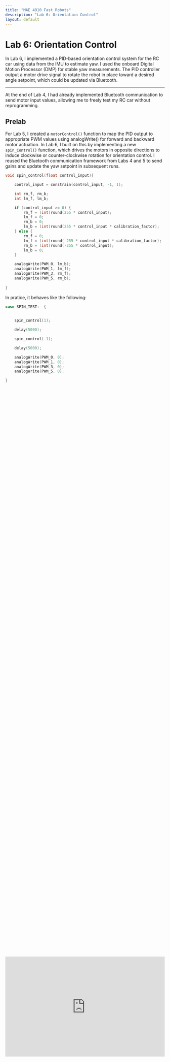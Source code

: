 ```yaml
---
title: "MAE 4910 Fast Robots"
description: "Lab 6: Orientation Control"
layout: default
---
```


# Lab 6: Orientation Control

In Lab 6, I implemented a PID-based orientation control system for the RC car using data from the IMU to estimate yaw. I used the onboard Digital Motion Processor (DMP) for stable yaw measurements. The PID controller output a motor drive signal to rotate the robot in place toward a desired angle setpoint, which could be updated via Bluetooth.
* * *
At the end of Lab 4, I had already implemented Bluetooth communication to send motor input values, allowing me to freely test my RC car without reprogramming. 
## Prelab
For Lab 5, I created a `motorControl()` function to map the PID output to appropriate PWM values using analogWrite() for forward and backward motor actuation. In Lab 6, I built on this by implementing a new `spin_Control()` function, which drives the motors in opposite directions to induce clockwise or counter-clockwise rotation for orientation control. I reused the Bluetooth communication framework from Labs 4 and 5 to send gains and update the yaw setpoint in subsequent runs.
```c
void spin_control(float control_input){

    control_input = constrain(control_input, -1, 1);

    int rm_f, rm_b;
    int lm_f, lm_b;

    if (control_input >= 0) {
        rm_f = (int)round(255 * control_input);
        lm_f = 0;
        rm_b = 0;
        lm_b = (int)round(255 * control_input * calibration_factor);
    } else {
        rm_f = 0;
        lm_f = (int)round(-255 * control_input * calibration_factor);
        rm_b = (int)round(-255 * control_input);
        lm_b = 0;
    }

    analogWrite(PWM_0, lm_b);
    analogWrite(PWM_1, lm_f);
    analogWrite(PWM_3, rm_f);
    analogWrite(PWM_5, rm_b);
          
}
```
In pratice, it behaves like the following:

```c
case SPIN_TEST:  {
    

    spin_control(1); 

    delay(5000);

    spin_control(-1);

    delay(5000);

    analogWrite(PWM_0, 0);
    analogWrite(PWM_1, 0);
    analogWrite(PWM_3, 0);
    analogWrite(PWM_5, 0);

}
```
<div style="display: flex; justify-content: center; align-items: center; height: 100%;">
  <iframe width="560" height="315" src="https://www.youtube.com/embed/FKEZ6W0vhyw" title="Fast Robots Lab 6: Testing Spinning" frameborder="0" allow="accelerometer; autoplay; clipboard-write; encrypted-media; gyroscope; picture-in-picture; web-share" referrerpolicy="strict-origin-when-cross-origin" allowfullscreen></iframe>
</div>
<br>

To send data via Bluetooth, I used the same framework from previous labs. I call `ble.send_command()` to transmit commands, and use `robot_cmd.get_next_value()` to extract specific values I have sent with the relevant command, such as the PID gains or the desired setpoint. For receiving data, I also reused the existing structure: on the Artemi  side,  I call `tx_characteristic_string.writeValue()` with the relevant data string (`tx_estring_value.c_str()`). This string is received on the computer side via Bluetooth and parsed by a notification handler. For this lab, I focused on transmitting time, yaw angle, and control signal values.

As in Lab 5, I used analogWrite() to set all PWM values from motor control pins to zero at the beginning of setup(). This allows for me to stop the motors simply by reset in the event of a Bluetooth connection loss.
```c
setup()
{
    pinMode(PWM_0, OUTPUT);
    pinMode(PWM_1, OUTPUT);
    pinMode(PWM_3, OUTPUT);
    pinMode(PWM_5, OUTPUT);

    analogWrite(PWM_0, 0);
    analogWrite(PWM_1, 0);
    analogWrite(PWM_3, 0);
    analogWrite(PWM_5, 0);
    ...
}
```

## Task 1: Propotional Control

To reiterate from Lab 5, a PID controller combines proportional, integral, and derivative control terms to generate a new control input through a feedback loop. Each term contributes differently: the proportional term reacts to the current error, the integral term accounts for accumulated past errors, and the derivative term predicts future error trends.
ropot
![image](../images/lab5/PID_formula.PNG)


For Lab 6, I started by implementing a proportional controller to evaluate its performance before deciding whether an integral or derivative term was necessary.

![image](../images/lab5/P_formula.PNG)

### Using the Complimentary Filter

Building on the proportional control case from Lab 5 and the complementary filter from Lab 2, I planned to implement a proportional controller that takes in a setpoint (target angle) and a proportional gain over Bluetooth. Using the complementary filter, I estimated the yaw of the vehicle—which corresponds to the IMU’s roll axis based on its orientation in the RC car. The controller then calculates the error as the difference between the target and measured angle, multiplies it by the gain, and computes a new control input accordingly.

```c
case ORIENT_P:  {
    

    // Extract the next value from the command string as an integer
    success = robot_cmd.get_next_value(K_p);
    if (!success)
        return;

    // Extract the next value from the command string as an integer
    success = robot_cmd.get_next_value(target);
    if (!success)
        return;

    spin_control(0.75);
    memset(time_data, 0, sizeof(time_data));
    memset(pitch_data, 0, sizeof(pitch_data));
    memset(roll_data, 0, sizeof(roll_data));
    memset(pitch_LPF, 0, sizeof(pitch_LPF));
    memset(roll_LPF, 0, sizeof(roll_LPF));
    memset(pitch_gyro, 0, sizeof(pitch_gyro));
    memset(roll_gyro, 0, sizeof(roll_gyro));
    memset(comp_pitch, 0, sizeof(comp_pitch));
    memset(comp_roll, 0, sizeof(comp_roll));
    memset(u, 0, sizeof(u));

    i = 0;
    n = 0;

    unsigned long start_time = millis();
    unsigned long last_time = micros(); 
    float dt =0; 

    while ((millis() - start_time < 20000) && (i < array_size)) {

        if (myICM.dataReady())
        {
          myICM.getAGMT();         // The values are only updated when you call 'getAGMT'
                                  //    printRawAGMT( myICM.agmt );     // Uncomment this to see the raw values, taken directly from the agmt structure

        dt = (micros()-last_time)/1000000.;
        last_time = micros();      
        time_data[i] = (int) millis();
        pitch_data[i] =  atan2(myICM.accX(),myICM.accZ())*180/M_PI;
        roll_data[i] =  atan2(myICM.accY(),myICM.accZ())*180/M_PI;

        n = i+1;
        pitch_LPF[n] = alpha*pitch_data[i] + (1-alpha)*pitch_LPF[n-1];
        pitch_LPF[n-1] = pitch_LPF[n];
        roll_LPF[n] = alpha*roll_data[i]+ (1-alpha)*roll_LPF[n-1];
        roll_LPF[n-1] = roll_LPF[n];

        pitch_gyro[n] = pitch_gyro[n-1] + myICM.gyrX()*dt;
        roll_gyro[n] =  roll_gyro[n-1] + myICM.gyrY()*dt;


        comp_pitch[n] = (1 - Gamma) * pitch_gyro[n] + Gamma * pitch_LPF[n];
        comp_roll[n] = (1 - Gamma) * roll_gyro[n] + Gamma * roll_LPF[n];

        float e = comp_roll[i]-target;
        u[i] = K_p*e;
        spin_control(u[i]);
        i++;
        }
    }

    analogWrite(PWM_0, 0);
    analogWrite(PWM_1, 0);
    analogWrite(PWM_3, 0);
    analogWrite(PWM_5, 0);

    //Send back the array
    for (int j = 0; j < array_size; j++) {

      if (time_data[j] != 0) {

        tx_estring_value.clear();
        tx_estring_value.append("Time:");
        tx_estring_value.append(time_data[j]);
        tx_estring_value.append(", pitch:");
        tx_estring_value.append(comp_pitch[j]);
        tx_estring_value.append(", roll:");
        tx_estring_value.append(comp_roll[j]);
        tx_estring_value.append(", u:");
        tx_estring_value.append(u[j]);
        tx_characteristic_string.writeValue(tx_estring_value.c_str());

      } else break;

    }

    break;
}
```

## Task 2: Generate PWM

To verify the functionality of the motor driver before integrating it into the RC car, I used a power supply to deliver 3.7 volts through the VIN pin as it replicates the battery's voltage. I then measured the output from pin 0 using an oscilloscope and the code below.

```c
#define PWM_0 0

int i = 0;

void setup() {
    pinMode(PWM_0, OUTPUT);
    analogWrite(PWM_0, 0);
}

void loop() {                             
    analogWrite(PWM_0, i);
    delay(100);
    i = (i + 10) % 255;
}
```
This is the result on the oscilloscope.

<div style="display: flex; justify-content: center; align-items: center; height: 100%;">
  <iframe width="560" height="315" src="https://www.youtube.com/embed/5iewHeBsERo" title="Fast Robots Lab 4: PWM Signal on an Oscilloscope" frameborder="0" allow="accelerometer; autoplay; clipboard-write; encrypted-media; gyroscope; picture-in-picture; web-share" referrerpolicy="strict-origin-when-cross-origin" allowfullscreen></iframe>
</div>
<br>

## Task 3: Disassemble RC Car

In order to modify the RC car to my specifications, I began by disassembling it and removing most of the original components. I carefully removed all the screws, storing them securely, and then detached the outer blue shell. Once opened, I found a PCB populated with connected LEDs and wires. I removed the PCB by cutting the wires as close as possible to preserve their maximum length for future use. With these components removed, I was left with a blank canvas with which to work.

![image](../images/lab4/Disassembled.jpg)



## Task 4: Motor Driving the First Set of Wheels

After verifying the motor driver’s functionality with the oscilloscope, transitioning to using it to drive the motor was straightforward. I followed the wiring diagram and connected the outputs to the respective positive and negative leads of the motor.

![image](../images/lab4/Connect_Motor.jpg)

The next step involved developing the code shown below to drive the wheels in both clockwise and counterclockwise directions.

```c
#define PWM_0 0
#define PWM_1 1

void setup() {
  pinMode(PWM_0, OUTPUT);
  pinMode(PWM_1, OUTPUT);
}

void loop() {
  // Drive motor clockwise:
  analogWrite(PWM_0, 0);
  analogWrite(PWM_1, 128);
  delay(5000);  // Run for 5 seconds

  // Stop motor:
  analogWrite(PWM_0, 0);
  analogWrite(PWM_1, 0);
  delay(5000);  // Pause for 5 seconds

  // Drive motor counterclockwise:
  analogWrite(PWM_0, 128);
  analogWrite(PWM_1, 0);
  delay(5000);  // Run for 5 seconds

  // Stop motor:
  analogWrite(PWM_0, 0);
  analogWrite(PWM_1, 0);
  delay(5000);  // Pause for 5 seconds
}
```

The result is the following demonstration of the wheels spinning, powered still by the 3.7 V from the external power supply.

<div style="display: flex; justify-content: center; align-items: center; height: 100%;">
  <iframe width="560" height="315" src="https://www.youtube.com/embed/-27KpS0vo1k" title="Fast Robots Lab 4: Spinning First Set of Wheels" frameborder="0" allow="accelerometer; autoplay; clipboard-write; encrypted-media; gyroscope; picture-in-picture; web-share" referrerpolicy="strict-origin-when-cross-origin" allowfullscreen></iframe>
</div>
<br>


## Task 5: Driving the First Set of Wheels Using Battery

The only change from the previous task was replacing the external power supply with an 850mAh battery (3.7 V). To achieve this, I stripped the wire connected to the JST connector for the battery, as well as the VIN and GND wires for the motor driver, and joined them using electrical tape instead of soldering. This approach was chosen to facilitate an easier extension to the other motor driver in the next task. This results in the below display.

<div style="display: flex; justify-content: center; align-items: center; height: 100%;">
  <iframe width="560" height="315" src="https://www.youtube.com/embed/5xSblaG7KSk" title="Fast Robots Lab 4: Battery Powered" frameborder="0" allow="accelerometer; autoplay; clipboard-write; encrypted-media; gyroscope; picture-in-picture; web-share" referrerpolicy="strict-origin-when-cross-origin" allowfullscreen></iframe>
</div>
<br>

## Task 6: Driving the Both Set of Wheels

To drive both sets of wheels, I connected the outputs of the second motor driver to the second motor and soldered the VIN and GND connections of both motor drivers to the battery's JST connector. I then used the updated code below to run both sets of wheels.

```c
#define PWM_0 0
#define PWM_1 1
#define PWM_3 3
#define PWM_5 5

void setup() {
    pinMode(PWM_0, OUTPUT);
    pinMode(PWM_1, OUTPUT);
    pinMode(PWM_3, OUTPUT);
    pinMode(PWM_5, OUTPUT);
}

void loop() {

  analogWrite(PWM_0, 0);
  analogWrite(PWM_1, 128);
  analogWrite(PWM_3, 0);
  analogWrite(PWM_5, 128);
  delay(5000);

  analogWrite(PWM_0, 0);
  analogWrite(PWM_1, 0);
  analogWrite(PWM_3, 0);
  analogWrite(PWM_5, 0);
  delay(5000);


  analogWrite(PWM_0, 128);
  analogWrite(PWM_1, 0);
  analogWrite(PWM_3, 128);
  analogWrite(PWM_5, 0);
  delay(5000);

  analogWrite(PWM_0, 0);
  analogWrite(PWM_1, 0);
  analogWrite(PWM_3, 0);
  analogWrite(PWM_5, 0);
  delay(5000);

}

```

The result is the following demonstration of the of all the wheels spinning, powered by the battery.

<div style="display: flex; justify-content: center; align-items: center; height: 100%;">
  <iframe width="560" height="315" src="https://www.youtube.com/embed/uuTsKM4Io_w" title="Fast Robots Lab 4: Both Motor Drivers" frameborder="0" allow="accelerometer; autoplay; clipboard-write; encrypted-media; gyroscope; picture-in-picture; web-share" referrerpolicy="strict-origin-when-cross-origin" allowfullscreen></iframe>
</div>
<br>

## Task 7: Assemble RC Car

<div style="display: flex; justify-content: center; align-items: flex-start; gap: 10px;">
  <div style="text-align: center;">
    <h3 style="margin-bottom: 6px; margin-top: 0;">Top View</h3>
    <img src="../images/lab4/Top_View_Labeled.svg" alt="Top View" style="height: 275px; width: auto;">
  </div>
  <div style="text-align: center;">
    <h3 style="margin-bottom: 6px; margin-top: 0;">Bottom View</h3>
    <img src="../images/lab4/Bottom_View_Labeled.svg" alt="Bottom View" style="height: 275px; width: auto;">
  </div>
</div>


![image](../images/lab4/ToF1.jpg)
![image](../images/lab4/Tof2.jpg)
![image](../images/lab4/Drill.jpg)

I then created a Bluetooth command to remotely control the car, providing a convenient way to test its driving performance.

```c
 case DRIVE_TEST:  {

    analogWrite(PWM_0, 128);
    analogWrite(PWM_1, 0);
    analogWrite(PWM_3, 0);
    analogWrite(PWM_5, 128);
    delay(3000);


    analogWrite(PWM_0, 0);
    analogWrite(PWM_1, 0);
    analogWrite(PWM_3, 0);
    analogWrite(PWM_5, 0);

    break;
}
```

<div style="display: flex; justify-content: center; align-items: center; height: 100%;">
  <iframe width="560" height="315" src="https://www.youtube.com/embed/IydGWFwS68A" title="Fast Robots Lab 4: Driving RC Car" frameborder="0" allow="accelerometer; autoplay; clipboard-write; encrypted-media; gyroscope; picture-in-picture; web-share" referrerpolicy="strict-origin-when-cross-origin" allowfullscreen></iframe>
</div>
<br>

## Task 8: Lower Limit PWM Value

To test the lower limit of the PWM values, I developed a new Bluetooth command that sends the desired PWM values to each pin using the analogWrite() function.

```c
 case SEND_PWM_VALUE:  {
    
    int pwm_a, pwm_b, pwm_c, pwm_d;

    // Extract the next value from the command string as an integer
    success = robot_cmd.get_next_value(pwm_a);
    if (!success)
        return;

    // Extract the next value from the command string as an integer
    success = robot_cmd.get_next_value(pwm_b);
    if (!success)
        return;

    // Extract the next value from the command string as an integer
    success = robot_cmd.get_next_value(pwm_c);
    if (!success)
        return;

    // Extract the next value from the command string as an integer
    success = robot_cmd.get_next_value(pwm_d);
    if (!success)
        return;

    analogWrite(PWM_0, pwm_a);
    analogWrite(PWM_1, pwm_c);
    analogWrite(PWM_3, pwm_d);
    analogWrite(PWM_5, pwm_b);
    delay(3000);


    analogWrite(PWM_0, 0);
    analogWrite(PWM_1, 0);
    analogWrite(PWM_3, 0);
    analogWrite(PWM_5, 0);

    break;
}
```

I found that a PWM value of approximately 45 is the minimum threshold for the car to start moving forward, while a value of 120 is required for it to begin turning on its axis.

## Task 9: Calibration Factor

Calibrating with the `SEND_PWM_VALUE` command, I discovered that setting the right motor to 98 and the left motor to 128 produces a relatively straight line. This indicates a calibration factor of approximately 1.31 from right to left and, conversely, about 0.77 from left to right.

<div style="display: flex; justify-content: center; align-items: center; height: 100%;">
  <iframe width="560" height="315" ssrc="https://www.youtube.com/embed/yg1teTwbYVY" title="Fast Robots Lab 4: Straight Line" frameborder="0" allow="accelerometer; autoplay; clipboard-write; encrypted-media; gyroscope; picture-in-picture; web-share" referrerpolicy="strict-origin-when-cross-origin" allowfullscreen></iframe>
</div>
<br>

## Task 10: Open Loop Demonstration
I finally developed an open-loop command to evaluate the overall performance of my RC car by driving it straight and executing turns.

```c
case OPEN_LOOP:  {

    analogWrite(PWM_0, 70);
    analogWrite(PWM_1, 0);
    analogWrite(PWM_3, 0);
    analogWrite(PWM_5, 70);
    delay(3000);


    analogWrite(PWM_0, 128);
    analogWrite(PWM_1, 0);
    analogWrite(PWM_3, 128);
    analogWrite(PWM_5, 0);
    delay(3000);


    analogWrite(PWM_0, 128);
    analogWrite(PWM_1, 0);
    analogWrite(PWM_3, 70);
    analogWrite(PWM_5, 0);
    delay(3000);


    analogWrite(PWM_0, 128);
    analogWrite(PWM_1, 0);
    analogWrite(PWM_3, 128);
    analogWrite(PWM_5, 0);
    delay(3000);


    analogWrite(PWM_0, 0);
    analogWrite(PWM_1, 0);
    analogWrite(PWM_3, 0);
    analogWrite(PWM_5, 0);

    break;
}
```

<div style="display: flex; justify-content: center; align-items: center; height: 100%;">
  <iframe width="560" height="315" src="https://www.youtube.com/embed/1ldJYZjIpd8" title="Fast Robots Lab 4: Open Loop Control" frameborder="0" allow="accelerometer; autoplay; clipboard-write; encrypted-media; gyroscope; picture-in-picture; web-share" referrerpolicy="strict-origin-when-cross-origin" allowfullscreen></iframe>
</div>
<br>


## Discussion

This lab taught me the importance of precise wiring when working with microcontrollers. The lab provided valuable hands-on experience in motor control and system calibration, laying the groundwork for future closed-loop control enhancements.

* * *

# Acknowledgements
*   I referenced Stephan Wagner's page.

